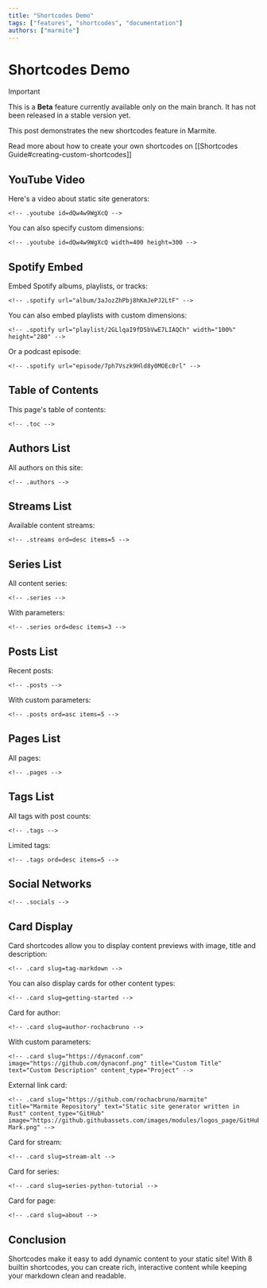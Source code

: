 ```yaml
---
title: "Shortcodes Demo"
tags: ["features", "shortcodes", "documentation"]
authors: ["marmite"]
---
```


# Shortcodes Demo

> [!IMPORTANT]
> This is a **Beta** feature currently available only on the main branch. It has not been released in a stable version yet.

This post demonstrates the new shortcodes feature in Marmite.


Read more about how to create your own shortcodes on [[Shortcodes Guide#creating-custom-shortcodes]]

## YouTube Video

Here's a video about static site generators:

```
<!-- .youtube id=dQw4w9WgXcQ -->
```

<!-- .youtube id=dQw4w9WgXcQ -->

You can also specify custom dimensions:

```
<!-- .youtube id=dQw4w9WgXcQ width=400 height=300 -->
```

<!-- .youtube id=dQw4w9WgXcQ width=400 height=300 -->

## Spotify Embed

Embed Spotify albums, playlists, or tracks:

```
<!-- .spotify url="album/3aJozZhPbj8hKmJePJ2LtF" -->
```

<!-- .spotify url="album/3aJozZhPbj8hKmJePJ2LtF" -->

You can also embed playlists with custom dimensions:

```
<!-- .spotify url="playlist/2GLlqaI9fD5bVwE7LIAQCh" width="100%" height="280" -->
```

<!-- .spotify url="playlist/2GLlqaI9fD5bVwE7LIAQCh" -->

Or a podcast episode:

```
<!-- .spotify url="episode/7ph7Vszk9Hld8y0MOEc0rl" -->
```

<!-- .spotify url="episode/7ph7Vszk9Hld8y0MOEc0rl" -->


## Table of Contents

This page's table of contents:

```
<!-- .toc -->
```

<!-- .toc -->

## Authors List

All authors on this site:

```
<!-- .authors -->
```
<!-- .authors -->

## Streams List

Available content streams:

```
<!-- .streams ord=desc items=5 -->
```

<!-- .streams ord=desc items=5 -->

## Series List

All content series:

```
<!-- .series -->
```

<!-- .series -->

With parameters:

```
<!-- .series ord=desc items=3 -->
```

<!-- .series ord=desc items=3 -->

## Posts List

Recent posts:

```
<!-- .posts -->
```
<!-- .posts -->

With custom parameters:

```
<!-- .posts ord=asc items=5 -->
```
<!-- .posts ord=asc items=5 -->


## Pages List

All pages:

```
<!-- .pages -->
```

<!-- .pages -->

## Tags List

All tags with post counts:

```
<!-- .tags -->
```

<!-- .tags -->

Limited tags:

```
<!-- .tags ord=desc items=5 -->
```

<!-- .tags ord=desc items=5 -->


## Social Networks

```
<!-- .socials -->
```

<!-- .socials -->

## Card Display

Card shortcodes allow you to display content previews with image, title and description:

```
<!-- .card slug=tag-markdown -->
```

<!-- .card slug=tag-markdown -->

You can also display cards for other content types:

```
<!-- .card slug=getting-started -->
```

<!-- .card slug=getting-started -->

Card for author:

```
<!-- .card slug=author-rochacbruno -->
```

<!-- .card slug=author-rochacbruno -->

With custom parameters:

```
<!-- .card slug="https://dynaconf.com" image="https://github.com/dynaconf.png" title="Custom Title" text="Custom Description" content_type="Project" -->
```

<!-- .card slug="https://dynaconf.com" image="https://github.com/dynaconf.png" title="Custom Title" text="Custom Description" content_type="Project" -->

External link card:

```
<!-- .card slug="https://github.com/rochacbruno/marmite" title="Marmite Repository" text="Static site generator written in Rust" content_type="GitHub" image="https://github.githubassets.com/images/modules/logos_page/GitHub-Mark.png" -->
```

<!-- .card slug="https://github.com/rochacbruno/marmite" title="Marmite Repository" text="Static site generator written in Rust" content_type="GitHub" image="https://github.githubassets.com/images/modules/logos_page/GitHub-Mark.png" -->

Card for stream:

```
<!-- .card slug=stream-alt -->
```

<!-- .card slug=stream-alt -->

Card for series:

```
<!-- .card slug=series-python-tutorial -->
```

<!-- .card slug=series-python-tutorial -->

Card for page:

```
<!-- .card slug=about -->
```

<!-- .card slug=about -->



## Conclusion

Shortcodes make it easy to add dynamic content to your static site! With 8 builtin shortcodes, you can create rich, interactive content while keeping your markdown clean and readable.